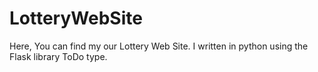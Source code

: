 # LotteryWebSite
Here, You can find my our Lottery Web Site. I written in python using the Flask library ToDo type.
